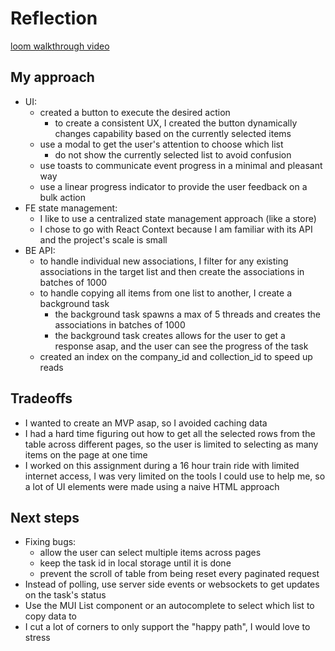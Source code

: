 # Reflection
[loom walkthrough video](https://www.loom.com/share/685c9b58d90d44f793cd07dec9aae8ef?sid=2cc0f847-3c1c-46d2-8eaa-a2051b95dc25)

## My approach
- UI:
    - created a button to execute the desired action
        - to create a consistent UX, I created the button dynamically changes capability based on the currently selected items
    - use a modal to get the user's attention to choose which list
        - do not show the currently selected list to avoid confusion
    - use toasts to communicate event progress in a minimal and pleasant way
    - use a linear progress indicator to provide the user feedback on a bulk action
- FE state management:
    - I like to use a centralized state management approach (like a store)
    - I chose to go with React Context because I am familiar with its API and the project's scale is small
- BE API:
    - to handle individual new associations, I filter for any existing associations in the target list and then create the associations in batches of 1000
    - to handle copying all items from one list to another, I create a background task
        - the background task spawns a max of 5 threads and creates the associations in batches of 1000
        - the background task creates allows for the user to get a response asap, and the user can see the progress of the task
    - created an index on the company_id and collection_id to speed up reads

## Tradeoffs
- I wanted to create an MVP asap, so I avoided caching data
- I had a hard time figuring out how to get all the selected rows from the table across different pages, so the user is limited to selecting as many items on the page at one time
- I worked on this assignment during a 16 hour train ride with limited internet access, I was very limited on the tools I could use to help me, so a lot of UI elements were made using a naive HTML approach


## Next steps
- Fixing bugs:
    - allow the user can select multiple items across pages
    - keep the task id in local storage until it is done
    - prevent the scroll of table from being reset every paginated request
- Instead of polling, use server side events or websockets to get updates on the task's status
- Use the MUI List component or an autocomplete to select which list to copy data to
- I cut a lot of corners to only support the "happy path", I would love to stress